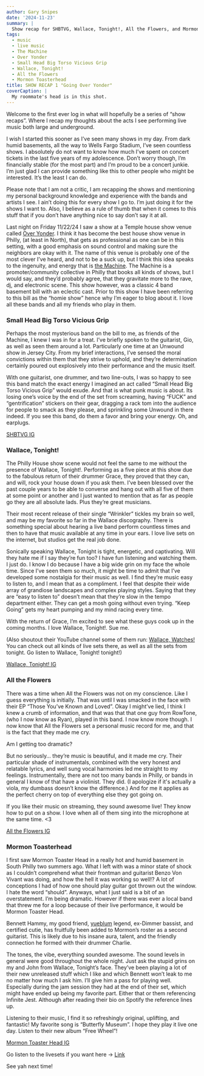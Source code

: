 ```yaml
---
author: Gary Snipes
date: '2024-11-23'
summary: |
  Show recap for SHBTVG, Wallace, Tonight!, All the Flowers, and Mormon Toasterhead @OverYonder
tags: 
  - music
  - live music 
  - The Machine
  - Over Yonder
  - Small Head Big Torso Vicious Grip
  - Wallace, Tonight!
  - All the Flowers
  - Mormon Toasterhead
title: SHOW RECAP 1 "Going Over Yonder"
coverCaption: |
  My roommate's head is in this shot. 
---
```


Welcome to the first ever log in what will hopefully be a series of “show recaps”. Where I recap my thoughts about the acts I see performing live music both large and underground.

I wish I started this sooner as I’ve seen many shows in my day. From dark humid basements, all the way to Wells Fargo Stadium, I’ve seen countless shows. I absolutely do not want to know how much I’ve spent on concert tickets in the last five years of my adolescence. Don’t worry though, I’m financially stable (for the most part) and I’m proud to be a concert junkie. I’m just glad I can provide something like this to other people who might be interested. It’s the least I can do. 

Please note that I am not a critic, I am recapping the shows and mentioning my personal background knowledge and experience with the bands and artists I see. I ain’t doing this for every show I go to. I’m just doing it for the shows I want to. Also, I believe as a rule of thumb that when it comes to this stuff that if you don’t have anything nice to say don’t say it at all. 


Last night on Friday 11/22/24 I saw a show at a Temple house show venue called [Over Yonder](https://www.instagram.com/overyonder.phl/). I think it has become the best house show venue in Philly, (at least in North), that gets as professional as one can be in this setting, with a good emphasis on sound control and making sure the neighbors are okay with it. The name of this venue is probably one of the most clever I’ve heard, and not to be a suck up, but I think this idea speaks to the ingenuity, and energy that is [the Machine](https://www.instagram.com/themachinephilly/). The Machine is a promoter/community collective in Philly that books all kinds of shows, but I would say, and they’d probably agree, that they gravitate more to the rave, dj, and electronic scene. This show however, was a classic 4 band basement bill with an eclectic cast. Prior to this show I have been referring to this bill as the “homie show” hence why I’m eager to blog about it. I love all these bands and all my friends who play in them. 

### Small Head Big Torso Vicious Grip

Perhaps the most mysterious band on the bill to me, as friends of the Machine, I knew I was in for a treat. I’ve briefly spoken to the guitarist, Gio, as well as seen them around a lot. Particularly one time at an Unwound show in Jersey City. From my brief interactions, I’ve sensed the moral convictions within them that they strive to uphold, and they’re determination certainly poured out explosively into their performance and the music itself.  

With one guitarist, one drummer, and two line-outs, I was so happy to see this band match the exact energy I imagined an act called “Small Head Big Torso Vicious Grip” would exude. And that is what punk music is about. Its losing one’s voice by the end of the set from screaming, having “FUCK” and “gentrification” stickers on their gear, dragging a rack tom into the audience for people to smack as they please, and sprinkling some Unwound in there indeed. If you see this band, do them a favor and bring your energy. Oh, and earplugs. 

[SHBTVG IG](https://www.instagram.com/shbtvg.band/)

### Wallace, Tonight!

The Philly House show scene would not feel the same to me without the presence of Wallace, Tonight!. Performing as a five piece at this show due to the fabulous return of their drummer Grace, they proved that they can, and will, rock your house down if you ask them. I’ve been blessed over the past couple years to be able to converse and hang out with all five of them at some point or another and I just wanted to mention that as far as people go they are all absolute lads. Plus they’re great musicians. 

Their most recent release of their single “Wrinkler” tickles my brain so well, and may be my favorite so far in the Wallace discography. There is something special about hearing a live band perform countless times and then to have that music available at any time in your ears. I love live sets on the internet, but studios get the real job done. 

Sonically speaking Wallace, Tonight is tight, energetic, and captivating. Will they hate me if I say they’re fun too? I have fun listening and watching them. I just do. I know I do because I have a big wide grin on my face the whole time. Since I’ve seen them so much, it might be time to admit that I’ve developed some nostalgia for their music as well. I find they’re music easy to listen to, and I mean that as a compliment. I feel that despite their wide array of grandiose landscapes and complex playing styles. Saying that they are “easy to listen to” doesn’t mean that they’re slow in the tempo department either. They can get a mosh going without even trying. “Keep Going” gets my heart pumping and my mind racing every time. 

With the return of Grace, I’m excited to see what these guys cook up in the coming months. I love Wallace, Tonight!. Sue me. 

(Also shoutout their YouTube channel some of them run: [Wallace, Watches!](https://www.youtube.com/@whatwallacewatches/featured) You can check out all kinds of live sets there, as well as all the sets from tonight. Go listen to Wallace, Tonight! tonight!)

[Wallace, Tonight! IG](https://www.instagram.com/wallacetonight/)

### All the Flowers

There was a time when All the Flowers was not on my conscience. Like I guess everything is initially. That was until I was smacked in the face with their EP “Those You’ve Known and Loved”. Okay I might’ve lied, I think I knew a crumb of information, and that was that that one guy from RowTone, (who I now know as Ryan), played in this band. I now know more though. I now know that All the Flowers set a personal music record for me, and that is the fact that they made me cry. 

Am I getting too dramatic? 

But no seriously… they’re music is beautiful, and it made me cry. Their particular shade of instrumentals, combined with the very honest and relatable lyrics, and well sung vocal harmonies led me straight to my feelings. Instrumentally, there are not too many bands in Philly, or bands in general I know of that have a violinist. They did. (I apologize if it's actually a viola, my dumbass doesn’t know the difference.) And for me it applies as the perfect cherry on top of everything else they got going on. 

If you like their music on streaming, they sound awesome live! They know how to put on a show. I love when all of them sing into the microphone at the same time. <3

[All the Flowers IG](https://www.instagram.com/alltheflowersband/)

### Mormon Toasterhead

I first saw Mormon Toaster Head in a really hot and humid basement in South Philly two summers ago. What I left with was a minor state of shock as I couldn’t comprehend what their frontman and guitarist Benzo Von Vivant was doing, and how the hell it was working so well!? A lot of conceptions I had of how one should play guitar got thrown out the window. I hate the word “should”. Anyways, what I just said is a bit of an overstatement. I’m being dramatic. However if there was ever a local band that threw me for a loop because of their live performance, it would be Mormon Toaster Head. 

Bennett Hammy, my good friend, [yueblum](https://www.instagram.com/yueblum/) legend, ex-Dimmer bassist, and certified cutie, has fruitfully been added to Mormon’s roster as a second guitarist. This is likely due to his insane aura, talent, and the friendly connection he formed with their drummer Charlie. 

The tones, the vibe, everything sounded awesome. The sound levels in general were good throughout the whole night. Just ask the stupid grins on my and John from Wallace, Tonight’s face. They’ve been playing a lot of their new unreleased stuff which I like and which Bennett won’t leak to me no matter how much I ask him. I’ll give him a pass for playing well. Especially during the jam session they had at the end of their set, which might have ended up being my favorite part. Either that or them referencing Infinite Jest. Although after reading their bio on Spotify the reference lines up. 

Listening to their music, I find it so refreshingly original, uplifting, and fantastic! My favorite song is “Butterfly Museum”. I hope they play it live one day. Listen to their new album “Free Wheel”! 

[Mormon Toaster Head IG](https://www.instagram.com/mormontoasterhead/)

Go listen to the livesets if you want here -> [Link](https://www.youtube.com/@whatwallacewatches/featured) 

See yah next time!
